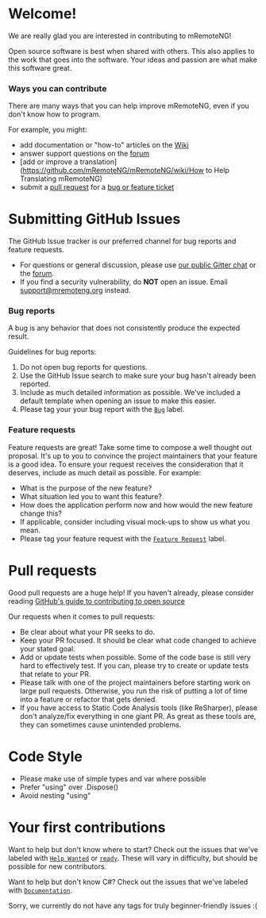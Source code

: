 # Welcome!

We are really glad you are interested in contributing to mRemoteNG!

Open source software is best when shared with others. This also applies to the work that goes into the software. Your ideas and passion are what make this software great.


### Ways you can contribute
There are many ways that you can help improve mRemoteNG, even if you don't know how to program.

For example, you might:
- add documentation or "how-to" articles on the [Wiki](https://github.com/mRemoteNG/mRemoteNG/wiki)
- answer support questions on the [forum](http://forum.mremoteng.org)
- [add or improve a translation](https://github.com/mRemoteNG/mRemoteNG/wiki/How to Help Translating mRemoteNG)
- submit a [pull request](https://github.com/mRemoteNG/mRemoteNG/pulls) for a [bug or feature ticket](https://github.com/mRemoteNG/mRemoteNG/issues)


# Submitting GitHub Issues
The GitHub Issue tracker is our preferred channel for bug reports and feature requests.
- For questions or general discussion, please use [our public Gitter chat](https://gitter.im/mRemoteNG/PublicChat) or the [forum](http://forum.mremoteng.org).
- If you find a security vulnerability, do **NOT** open an issue. Email support@mremoteng.org instead.

### Bug reports
A bug is any behavior that does not consistently produce the expected result.

Guidelines for bug reports:
1. Do not open bug reports for questions.
1. Use the GitHub Issue search to make sure your bug hasn't already been reported.
1. Include as much detailed information as possible. We've included a default template when opening an issue to make this easier.
1. Please tag your your bug report with the [`Bug`](https://github.com/mRemoteNG/mRemoteNG/issues?q=is%3Aissue+is%3Aopen+label%3ABug) label.

### Feature requests
Feature requests are great! Take some time to compose a well thought out proposal. It's up to you to convince the project maintainers that your feature is a good idea. To ensure your request receives the consideration that it deserves, include as much detail as possible. For example:
- What is the purpose of the new feature?
- What situation led you to want this feature?
- How does the application perform now and how would the new feature change this?
- If applicable, consider including visual mock-ups to show us what you mean.
- Please tag your feature request with the [`Feature Request`](https://github.com/mRemoteNG/mRemoteNG/issues?q=is%3Aissue+is%3Aopen+label%3A%22Feature+Request%22) label.

# Pull requests
Good pull requests are a huge help! If you haven't already, please consider reading [GitHub's guide to contributing to open source](https://guides.github.com/activities/contributing-to-open-source/)

Our requests when it comes to pull requests:
- Be clear about what your PR seeks to do.
- Keep your PR focused. It should be clear what code changed to achieve your stated goal.
- Add or update tests when possible. Some of the code base is still very hard to effectively test. If you can, please try to create or update tests that relate to your PR.
- Please talk with one of the project maintainers before starting work on large pull requests. Otherwise, you run the risk of putting a lot of time into a feature or refactor that gets denied.
- If you have access to Static Code Analysis tools (like ReSharper), please don't analyze/fix everything in one giant PR. As great as these tools are, they can sometimes cause unintended problems.

# Code Style
- Please make use of simple types and var where possible
- Prefer "using" over .Dispose()
- Avoid nesting "using"

# Your first contributions
Want to help but don't know where to start? Check out the issues that we've labeled with [`Help Wanted`](https://github.com/mRemoteNG/mRemoteNG/issues?q=is%3Aissue+is%3Aopen+label%3A%22Help+Wanted%22) or [`ready`](https://github.com/mRemoteNG/mRemoteNG/issues?utf8=%E2%9C%93&q=is%3Aissue%20is%3Aopen%20label%3A%22ready%22). These will vary in difficulty, but should be possible for new contributors.

Want to help but don't know C#? Check out the issues that we've labeled with [`Documentation`](https://github.com/mRemoteNG/mRemoteNG/labels/Documentation).

Sorry, we currently do not have any tags for truly beginner-friendly issues :(
